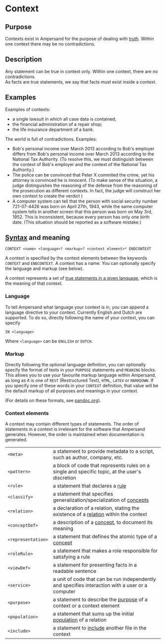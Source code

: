 # Context

## Purpose

Contexts exist in Ampersand for the purpose of dealing with [truth](truth.md). Within one context there may be no contradictions.

## Description

Any statement can be true in context only. Within one context, there are no contradictions.  
As facts are true statements, we say that facts must exist inside a context.

## Examples

Examples of contexts:

* a single lawsuit in which all case data is contained;
* the financial administration of a repair shop;
* the life insurance department of a bank.

The world is full of contradictions. Examples:

* Bob's personal income over March 2013 according to Bob's employer differs from Bob's personal income over March 2013 according to the National Tax Authority. \(To resolve this, we must distinguish between the context of Bob's employer and the context of the National Tax Authority.\)
* The police can be convinced that Peter X commited the crime, yet his attorney is convinced he is innocent. \(To make sense of the situation, a judge distinguishes the reasoning of the defense from the reasoning of the prosecution as different contexts. In fact, the judge will construct her own context to create the verdict \)
* A computer system can tell that the person with social security number 721-07-4426 was born on April 27th, 1943, while the same computer system tells in another screen that this person was born on May 3rd, 1952. This is inconsistent, because every person has only one birth date. \(This situation should be reported as a software mistake.\)

## [Syntax](https://github.com/AmpersandTarski/Ampersand/blob/development/src/Ampersand/Input/ADL1/Parser.hs) and meaning

```text
CONTEXT <name> <language>? <markup>? <context element>* ENDCONTEXT
```

A context is specified by the context elements between the keywords `CONTEXT` and `ENDCONTEXT`. A context has a name. You can optionally specify the language and markup \(see below\).

A context represents a set of [true statements in a given language](truth.md), which is the meaning of that context.

### Language

To tell Ampersand what language your context is in, you can append a language directive to your context. Currently English and Dutch are supported. To do so, directly following the name of your context, you can specify

```text
IN <language>
```

Where `<language>` can be `ENGLISH` or `DUTCH`.

### Markup

Directly following the optional language definition, you can optionally specify the format of texts in your `PURPOSE` statements and `MEANING` blocks. This allows you to use your favourite markup language within Ampersand, as long as it is one of `REST` \(Restructured Text\), `HTML`, `LATEX` or `MARKDOWN`. If you specify one of these words in your `CONTEXT` definition, that value will be the default markup of all purposes and meanings in your context.

\(For details on these formats, see [pandoc.org](http://pandoc.org/)\).

### Context elements

A context may contain different types of statements. The order of statements in a context is irrelevant for the software that Ampersand generates. However, the order is maintained when documentation is generated.

|  |  |
| :--- | :--- |
| `<meta>` | a statement to provide metadata to a script, such as author, company, etc. |
| `<pattern>` | a block of code that represents rules on a single and specific topic, at the user's discretion |
| `<rule>` | a statement that declares a [rule](the-rule-statement) |
| `<classify>` | a statement that specifies generalization/specialization of [concepts](the-concept-statement) |
| `<relation>` | a declaration of a relation, stating the existence of a [relation](the-relation-statement) within the context |
| `<conceptDef>` | a description of a [concept](the-concept-statement), to document its meaning |
| `<representation>` | a statement that defines the atomic type of a [concept](../tutorial-rap3/conceptual-model-enrollment.md) |
| `<roleRule>` | a statement that makes a role responsible for satisfying a rule |
| `<viewDef>` | a statement for presenting facts in a readable sentence |
| `<service>` | a unit of code that can be run independently and specifies interaction with a user or a computer |
| `<purpose>` | a statement to describe the [purpose](the-purpose-statement) of a context or a context element |
| `<population>` | a statement that sums up the initial [population](the-population-statement) of a relation |
| `<include>` | a statement to [include](the-include-statement) another file in the context |

